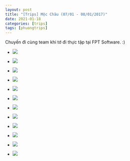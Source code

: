 ```yaml
---
layout: post
title: "[Trips] Mộc Châu (07/01 - 08/01/2017)"
date: 2021-01-18
categories: [trips]
tags: [phuongtrips]
---
```


Chuyến đi cùng team khi tớ đi thực tập tại FPT Software. :)

- ![](/assets/images/p_20170107_100019_vhdr_auto-1.jpg)
    
- ![](/assets/images/p_20170107_100027_vhdr_auto-1.jpg)
    
- ![](/assets/images/p_20170107_095827_vhdr_auto-1.jpg)
    
- ![](/assets/images/p_20170107_100036_vhdr_auto-1.jpg)
    
- ![](/assets/images/p_20170107_113814_vhdr_auto_1-1.jpg)
    
- ![](/assets/images/p_20170107_112235_vhdr_auto-1.jpg)
    
- ![](/assets/images/p_20170107_150327_vhdr_auto-1.jpg)
    
- ![](/assets/images/p_20170108_090522_vhdr_auto-1.jpg)
    
- ![](/assets/images/p_20170108_090611_vhdr_auto-1.jpg)
    
- ![](/assets/images/p_20170108_091830_vhdr_auto-1.jpg)
    
- ![](/assets/images/p_20170108_093734_vhdr_auto-1.jpg)
    
- ![](/assets/images/p_20170108_094545_vhdr_auto-1.jpg)
